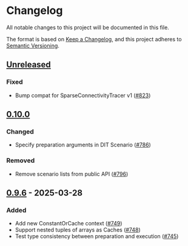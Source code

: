 # Changelog

All notable changes to this project will be documented in this file.

The format is based on [Keep a Changelog](https://keepachangelog.com/en/1.1.0/),
and this project adheres to [Semantic Versioning](https://semver.org/spec/v2.0.0.html).

## [Unreleased]

### Fixed

- Bump compat for SparseConnectivityTracer v1 ([#823])

## [0.10.0]

### Changed

- Specify preparation arguments in DIT Scenario ([#786])

### Removed

- Remove scenario lists from public API ([#796])

## [0.9.6] - 2025-03-28

### Added

- Add new ConstantOrCache context ([#749])
- Support nested tuples of arrays as Caches ([#748])
- Test type consistency between preparation and execution ([#745])

[unreleased]: https://github.com/JuliaDiff/DifferentiationInterface.jl/compare/DifferentiationInterfaceTest-v0.10.0...main
[0.10.0]: https://github.com/JuliaDiff/DifferentiationInterface.jl/compare/DifferentiationInterfaceTest-v0.9.6...DifferentiationInterfaceTest-v0.10.0
[0.9.6]: https://github.com/JuliaDiff/DifferentiationInterface.jl/compare/DifferentiationInterfaceTest-v0.9.5...DifferentiationInterfaceTest-v0.9.6

[#823]: https://github.com/JuliaDiff/DifferentiationInterface.jl/pull/823
[#796]: https://github.com/JuliaDiff/DifferentiationInterface.jl/pull/796
[#786]: https://github.com/JuliaDiff/DifferentiationInterface.jl/pull/786
[#749]: https://github.com/JuliaDiff/DifferentiationInterface.jl/pull/749
[#748]: https://github.com/JuliaDiff/DifferentiationInterface.jl/pull/748
[#745]: https://github.com/JuliaDiff/DifferentiationInterface.jl/pull/745